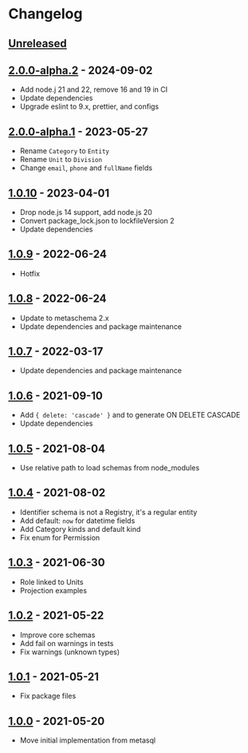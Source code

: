 # Changelog

## [Unreleased][unreleased]

## [2.0.0-alpha.2][] - 2024-09-02

- Add node.j 21 and 22, remove 16 and 19 in CI
- Update dependencies
- Upgrade eslint to 9.x, prettier, and configs

## [2.0.0-alpha.1][] - 2023-05-27

- Rename `Category` to `Entity`
- Rename `Unit` to `Division`
- Change `email`, `phone` and `fullName` fields

## [1.0.10][] - 2023-04-01

- Drop node.js 14 support, add node.js 20
- Convert package_lock.json to lockfileVersion 2
- Update dependencies

## [1.0.9][] - 2022-06-24

- Hotfix

## [1.0.8][] - 2022-06-24

- Update to metaschema 2.x
- Update dependencies and package maintenance

## [1.0.7][] - 2022-03-17

- Update dependencies and package maintenance

## [1.0.6][] - 2021-09-10

- Add `{ delete: 'cascade' }` and to generate ON DELETE CASCADE
- Update dependencies

## [1.0.5][] - 2021-08-04

- Use relative path to load schemas from node_modules

## [1.0.4][] - 2021-08-02

- Identifier schema is not a Registry, it's a regular entity
- Add default: `now` for datetime fields
- Add Category kinds and default kind
- Fix enum for Permission

## [1.0.3][] - 2021-06-30

- Role linked to Units
- Projection examples

## [1.0.2][] - 2021-05-22

- Improve core schemas
- Add fail on warnings in tests
- Fix warnings (unknown types)

## [1.0.1][] - 2021-05-21

- Fix package files

## [1.0.0][] - 2021-05-20

- Move initial implementation from metasql

[unreleased]: https://github.com/metarhia/metadomain/compare/v2.0.0-alpha.2...HEAD
[2.0.0-alpha.2]: https://github.com/metarhia/metadomain/compare/v2.0.0-alpha.1...v2.0.0-alpha.2
[2.0.0-alpha.1]: https://github.com/metarhia/metadomain/compare/v1.0.10...v2.0.0-alpha.1
[1.0.10]: https://github.com/metarhia/metadomain/compare/v1.0.9...v1.0.10
[1.0.9]: https://github.com/metarhia/metadomain/compare/v1.0.8...v1.0.9
[1.0.8]: https://github.com/metarhia/metadomain/compare/v1.0.7...v1.0.8
[1.0.7]: https://github.com/metarhia/metadomain/compare/v1.0.6...v1.0.7
[1.0.6]: https://github.com/metarhia/metadomain/compare/v1.0.5...v1.0.6
[1.0.5]: https://github.com/metarhia/metadomain/compare/v1.0.4...v1.0.5
[1.0.4]: https://github.com/metarhia/metadomain/compare/v1.0.3...v1.0.4
[1.0.3]: https://github.com/metarhia/metadomain/compare/v1.0.2...v1.0.3
[1.0.2]: https://github.com/metarhia/metadomain/compare/v1.0.1...v1.0.2
[1.0.1]: https://github.com/metarhia/metadomain/compare/v1.0.0...v1.0.1
[1.0.0]: https://github.com/metarhia/metadomain/compare/v0.0.0...v1.0.0
